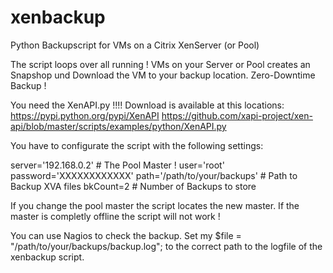 # xenbackup
Python Backupscript for VMs on a Citrix XenServer (or Pool)

The script loops over all running ! VMs on your Server or Pool creates an Snapshop und Download the VM to your backup location.
Zero-Downtime Backup !

You need the XenAPI.py !!!!
Download is available at this locations:
https://pypi.python.org/pypi/XenAPI
https://github.com/xapi-project/xen-api/blob/master/scripts/examples/python/XenAPI.py

You have to configurate the script with the following settings:

server='192.168.0.2' # The Pool Master !
user='root'
password='XXXXXXXXXXXX'
path='/path/to/your/backups' # Path to Backup XVA files
bkCount=2 # Number of Backups to store

If you change the pool master the script locates the new master. If the master is completly offline the script will not work !

You can use Nagios to check the backup. Set 
my $file = "/path/to/your/backups/backup.log";
to the correct path to the logfile of the xenbackup script.
